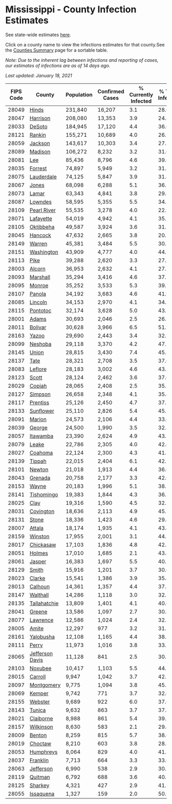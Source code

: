 # Mississippi - County Infection Estimates

See state-wide estimates [here](/infections/us-ms).

Click on a county name to view the infections estimates for that county.See the [Counties Summary](/infections/summary-counties) page for a sortable table.

*Note: Due to the inherent lag between infections and reporting of cases, our estimates of infections are as of 14 days ago.*

*Last updated: January 18, 2021*

|   FIPS Code |                             County |   Population |   Confirmed Cases |   % Currently Infected |   % Total Infected |
|-------------|------------------------------------|--------------|-------------------|------------------------|--------------------|
|       28049 |                     [Hinds](hinds) |      231,840 |            16,207 |                    3.1 |               28.0 |
|       28047 |               [Harrison](harrison) |      208,080 |            13,353 |                    3.9 |               24.4 |
|       28033 |                   [DeSoto](desoto) |      184,945 |            17,120 |                    4.4 |               36.0 |
|       28121 |                   [Rankin](rankin) |      155,271 |            10,689 |                    4.0 |               26.5 |
|       28059 |                 [Jackson](jackson) |      143,617 |            10,303 |                    3.4 |               27.8 |
|       28089 |                 [Madison](madison) |      106,272 |             8,232 |                    3.2 |               31.0 |
|       28081 |                         [Lee](lee) |       85,436 |             8,796 |                    4.6 |               39.6 |
|       28035 |                 [Forrest](forrest) |       74,897 |             5,949 |                    3.2 |               31.8 |
|       28075 |           [Lauderdale](lauderdale) |       74,125 |             5,847 |                    3.9 |               31.4 |
|       28067 |                     [Jones](jones) |       68,098 |             6,288 |                    5.1 |               36.2 |
|       28073 |                     [Lamar](lamar) |       63,343 |             4,841 |                    3.8 |               29.8 |
|       28087 |                 [Lowndes](lowndes) |       58,595 |             5,355 |                    5.5 |               34.8 |
|       28109 |         [Pearl River](pearl-river) |       55,535 |             3,278 |                    4.0 |               22.9 |
|       28071 |             [Lafayette](lafayette) |       54,019 |             4,942 |                    4.1 |               35.2 |
|       28105 |             [Oktibbeha](oktibbeha) |       49,587 |             3,924 |                    3.6 |               31.5 |
|       28045 |                 [Hancock](hancock) |       47,632 |             2,665 |                    3.8 |               20.7 |
|       28149 |                   [Warren](warren) |       45,381 |             3,484 |                    5.5 |               30.3 |
|       28151 |           [Washington](washington) |       43,909 |             4,777 |                    4.0 |               44.2 |
|       28113 |                       [Pike](pike) |       39,288 |             2,620 |                    3.3 |               27.3 |
|       28003 |                   [Alcorn](alcorn) |       36,953 |             2,632 |                    4.1 |               27.1 |
|       28093 |               [Marshall](marshall) |       35,294 |             3,416 |                    4.6 |               37.5 |
|       28095 |                   [Monroe](monroe) |       35,252 |             3,533 |                    5.3 |               39.7 |
|       28107 |                   [Panola](panola) |       34,192 |             3,683 |                    4.6 |               41.9 |
|       28085 |                 [Lincoln](lincoln) |       34,153 |             2,970 |                    4.1 |               34.8 |
|       28115 |               [Pontotoc](pontotoc) |       32,174 |             3,628 |                    5.0 |               43.5 |
|       28001 |                     [Adams](adams) |       30,693 |             2,046 |                    2.5 |               26.8 |
|       28011 |                 [Bolivar](bolivar) |       30,628 |             3,966 |                    6.5 |               51.9 |
|       28163 |                     [Yazoo](yazoo) |       29,690 |             2,443 |                    3.4 |               32.9 |
|       28099 |                 [Neshoba](neshoba) |       29,118 |             3,370 |                    4.2 |               47.5 |
|       28145 |                     [Union](union) |       28,815 |             3,430 |                    7.4 |               45.5 |
|       28137 |                       [Tate](tate) |       28,321 |             2,708 |                    3.5 |               37.0 |
|       28083 |                 [Leflore](leflore) |       28,183 |             3,002 |                    4.6 |               43.8 |
|       28123 |                     [Scott](scott) |       28,124 |             2,462 |                    3.6 |               37.0 |
|       28029 |                   [Copiah](copiah) |       28,065 |             2,408 |                    2.5 |               35.1 |
|       28127 |                 [Simpson](simpson) |       26,658 |             2,348 |                    4.1 |               35.4 |
|       28117 |               [Prentiss](prentiss) |       25,126 |             2,450 |                    4.7 |               37.5 |
|       28133 |             [Sunflower](sunflower) |       25,110 |             2,826 |                    5.4 |               45.2 |
|       28091 |                   [Marion](marion) |       24,573 |             2,106 |                    4.4 |               33.6 |
|       28039 |                   [George](george) |       24,500 |             1,990 |                    3.5 |               32.1 |
|       28057 |               [Itawamba](itawamba) |       23,390 |             2,624 |                    4.9 |               43.1 |
|       28079 |                     [Leake](leake) |       22,786 |             2,305 |                    4.0 |               42.4 |
|       28027 |                 [Coahoma](coahoma) |       22,124 |             2,300 |                    4.3 |               41.1 |
|       28139 |                   [Tippah](tippah) |       22,015 |             2,404 |                    6.1 |               42.2 |
|       28101 |                   [Newton](newton) |       21,018 |             1,913 |                    4.4 |               36.0 |
|       28043 |                 [Grenada](grenada) |       20,758 |             2,177 |                    3.3 |               42.0 |
|       28153 |                     [Wayne](wayne) |       20,183 |             1,996 |                    5.1 |               38.7 |
|       28141 |           [Tishomingo](tishomingo) |       19,383 |             1,844 |                    4.3 |               36.3 |
|       28025 |                       [Clay](clay) |       19,316 |             1,590 |                    4.5 |               32.2 |
|       28031 |             [Covington](covington) |       18,636 |             2,113 |                    4.9 |               45.2 |
|       28131 |                     [Stone](stone) |       18,336 |             1,423 |                    4.6 |               29.4 |
|       28007 |                   [Attala](attala) |       18,174 |             1,935 |                    4.1 |               43.4 |
|       28159 |                 [Winston](winston) |       17,955 |             2,001 |                    3.1 |               44.3 |
|       28017 |             [Chickasaw](chickasaw) |       17,103 |             1,836 |                    4.8 |               42.8 |
|       28051 |                   [Holmes](holmes) |       17,010 |             1,685 |                    2.1 |               43.4 |
|       28061 |                   [Jasper](jasper) |       16,383 |             1,697 |                    5.5 |               40.7 |
|       28129 |                     [Smith](smith) |       15,916 |             1,201 |                    3.7 |               30.6 |
|       28023 |                   [Clarke](clarke) |       15,541 |             1,386 |                    3.9 |               35.4 |
|       28013 |                 [Calhoun](calhoun) |       14,361 |             1,357 |                    4.4 |               37.8 |
|       28147 |               [Walthall](walthall) |       14,286 |             1,118 |                    3.0 |               32.3 |
|       28135 |       [Tallahatchie](tallahatchie) |       13,809 |             1,401 |                    4.1 |               40.6 |
|       28041 |                   [Greene](greene) |       13,586 |             1,097 |                    2.7 |               30.8 |
|       28077 |               [Lawrence](lawrence) |       12,586 |             1,024 |                    2.4 |               32.7 |
|       28005 |                     [Amite](amite) |       12,297 |               977 |                    3.2 |               31.2 |
|       28161 |             [Yalobusha](yalobusha) |       12,108 |             1,165 |                    4.4 |               38.2 |
|       28111 |                     [Perry](perry) |       11,973 |             1,016 |                    3.8 |               33.2 |
|       28065 | [Jefferson Davis](jefferson-davis) |       11,128 |               841 |                    2.5 |               30.3 |
|       28103 |                 [Noxubee](noxubee) |       10,417 |             1,103 |                    5.5 |               44.2 |
|       28015 |                 [Carroll](carroll) |        9,947 |             1,042 |                    3.7 |               42.2 |
|       28097 |           [Montgomery](montgomery) |        9,775 |             1,094 |                    3.8 |               45.3 |
|       28069 |                   [Kemper](kemper) |        9,742 |               771 |                    3.7 |               32.0 |
|       28155 |                 [Webster](webster) |        9,689 |               922 |                    6.0 |               37.6 |
|       28143 |                   [Tunica](tunica) |        9,632 |               863 |                    3.7 |               37.4 |
|       28021 |             [Claiborne](claiborne) |        8,988 |               861 |                    5.4 |               39.3 |
|       28157 |             [Wilkinson](wilkinson) |        8,630 |               583 |                    2.1 |               29.4 |
|       28009 |                   [Benton](benton) |        8,259 |               815 |                    5.7 |               38.6 |
|       28019 |                 [Choctaw](choctaw) |        8,210 |               603 |                    3.8 |               28.8 |
|       28053 |             [Humphreys](humphreys) |        8,064 |               829 |                    4.0 |               41.3 |
|       28037 |               [Franklin](franklin) |        7,713 |               664 |                    3.3 |               33.6 |
|       28063 |             [Jefferson](jefferson) |        6,990 |               538 |                    2.9 |               30.7 |
|       28119 |                 [Quitman](quitman) |        6,792 |               688 |                    3.6 |               40.5 |
|       28125 |                 [Sharkey](sharkey) |        4,321 |               427 |                    2.9 |               41.2 |
|       28055 |             [Issaquena](issaquena) |        1,327 |               159 |                    2.0 |               50.9 |